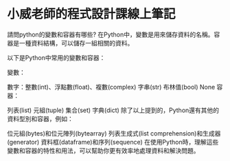 # 小威老師的程式設計課線上筆記
請問python的變數和容器有哪些?
在Python中，變數是用來儲存資料的名稱。容器是一種資料結構，可以儲存一組相關的資料。

以下是Python中常用的變數和容器：

變數：

數字：整數(int)、浮點數(float)、複數(complex)
字串(str)
布林值(bool)
None
容器：

列表(list)
元組(tuple)
集合(set)
字典(dict)
除了以上提到的，Python還有其他的資料型別和容器，例如：

位元組(bytes)和位元陣列(bytearray)
列表生成式(list comprehension)和生成器(generator)
資料框(dataframe)和序列(sequence)
在使用Python時，理解這些變數和容器的特性和用法，可以幫助你更有效率地處理資料和解決問題。
